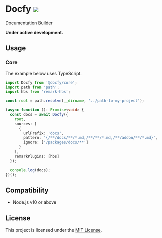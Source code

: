 # Docfy ![](https://github.com/josemarluedke/docfy/workflows/CI/badge.svg)

Documentation Builder

**Under active development.**

## Usage

### Core

The example below uses TypeScript.

```ts
import Docfy from '@docfy/core';
import path from 'path';
import hbs from 'remark-hbs';

const root = path.resolve(__dirname, '../path-to-my-project');

(async function (): Promise<void> {
  const docs = await Docfy({
    root,
    sources: [
      {
        urlPrefix: 'docs',
        pattern: '{/**/docs/**/*.md,/**/**/*.md,/**/addon/**/*.md}',
        ignore: ['/packages/docs/**']
      }
    ],
    remarkPlugins: [hbs]
  });

  console.log(docs);
})();
```

## Compatibility

* Node.js v10 or above

## License

This project is licensed under the [MIT License](LICENSE.md).
